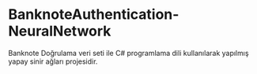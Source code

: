 # BanknoteAuthentication-NeuralNetwork
 Banknote Doğrulama veri seti ile C# programlama dili kullanılarak yapılmış yapay sinir ağları projesidir.
